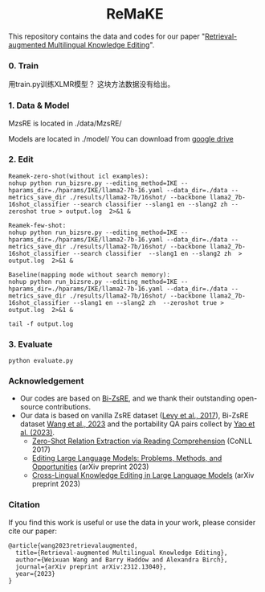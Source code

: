 <div align="center">
<h1>
ReMaKE
</h1>
</div>

This repository contains the data and codes for our paper "[Retrieval-augmented Multilingual Knowledge Editing](https://arxiv.org/abs/2312.13040)".

### 0. Train
用train.py训练XLMR模型？ 这块方法数据没有给出。

### 1. Data & Model

MzsRE is located in ./data/MzsRE/

Models are located in ./model/ You can download from [google drive](https://drive.google.com/drive/folders/1uvGMUapE775srRd9GAWyb9o0ENmMU2lo?usp=sharing)

### 2. Edit
```
Reamek-zero-shot(without icl examples):
nohup python run_bizsre.py --editing_method=IKE --hparams_dir=./hparams/IKE/llama2-7b-16.yaml --data_dir=./data --metrics_save_dir ./results/llama2-7b/16shot/ --backbone llama2_7b-16shot_classifier --search classifier --slang1 en --slang2 zh --zeroshot true > output.log  2>&1 &

Reamek-few-shot:
nohup python run_bizsre.py --editing_method=IKE --hparams_dir=./hparams/IKE/llama2-7b-16.yaml --data_dir=./data --metrics_save_dir ./results/llama2-7b/16shot/ --backbone llama2_7b-16shot_classifier --search classifier  --slang1 en --slang2 zh  > output.log  2>&1 &

Baseline(mapping mode without search memory):
nohup python run_bizsre.py --editing_method=IKE --hparams_dir=./hparams/IKE/llama2-7b-16.yaml --data_dir=./data --metrics_save_dir ./results/llama2-7b/16shot/ --backbone llama2_7b-16shot_classifier --slang1 en --slang2 zh  --zeroshot true > output.log  2>&1 &
```

```
tail -f output.log 
```
### 3. Evaluate
```
python evaluate.py
```
### Acknowledgement
- Our codes are based on [Bi-ZsRE](https://github.com/krystalan/Bi-ZsRE/tree/main), and we thank their outstanding open-source contributions.
- Our data is based on vanilla ZsRE dataset ([Levy et al., 2017](https://aclanthology.org/K17-1034/)), Bi-ZsRE dataset [Wang et al., 2023](https://github.com/krystalan/Bi-ZsRE/tree/main) and the portability QA pairs collect by [Yao et al. (2023)](https://arxiv.org/abs/2305.13172).
    - [Zero-Shot Relation Extraction via Reading Comprehension](https://aclanthology.org/K17-1034/) (CoNLL 2017)
    - [Editing Large Language Models: Problems, Methods, and Opportunities](https://arxiv.org/abs/2305.13172) (arXiv preprint 2023)
    - [Cross-Lingual Knowledge Editing in Large Language Models](https://arxiv.org/abs/2309.08952) (arXiv preprint 2023)


### Citation
If you find this work is useful or use the data in your work, please consider cite our paper:

```
@article{wang2023retrievalaugmented,
  title={Retrieval-augmented Multilingual Knowledge Editing}, 
  author={Weixuan Wang and Barry Haddow and Alexandra Birch},
  journal={arXiv preprint arXiv:2312.13040},
  year={2023}
}
```
